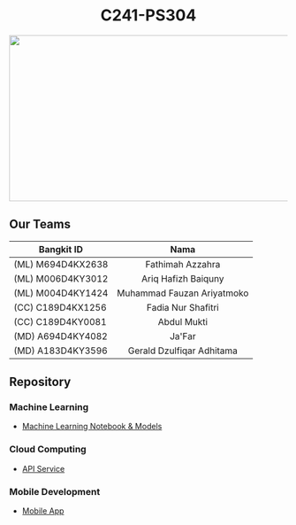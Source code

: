 <h1 align="center">C241-PS304</h1>
<img src="https://cdn.discordapp.com/attachments/1234806913221529640/1253597630773329930/banner.png?ex=66766f45&is=66751dc5&hm=e36385fcac3ede769b796ac673164a35c48129c450ff06dec2791c5303b5395b&" width=1000 height=300 >

## Our Teams
| Bangkit ID | Nama | 
|------------| :--: |
| (ML) M694D4KX2638 | Fathimah Azzahra |
| (ML) M006D4KY3012 | Ariq Hafizh Baiquny |
| (ML) M004D4KY1424 | Muhammad Fauzan Ariyatmoko |
| (CC)  C189D4KX1256 | Fadia Nur Shafitri |
| (CC)  C189D4KY0081 | Abdul Mukti |
| (MD) A694D4KY4082 | Ja'Far |
| (MD) A183D4KY3596 | Gerald Dzulfiqar Adhitama |

## Repository

### Machine Learning
- [Machine Learning Notebook & Models](https://github.com/C241-PS304/machine-learning)
### Cloud Computing
- [API Service](https://github.com/C241-PS304/cloud-computing)
### Mobile Development
- [Mobile App](https://github.com/C241-PS304/mobile-development)
